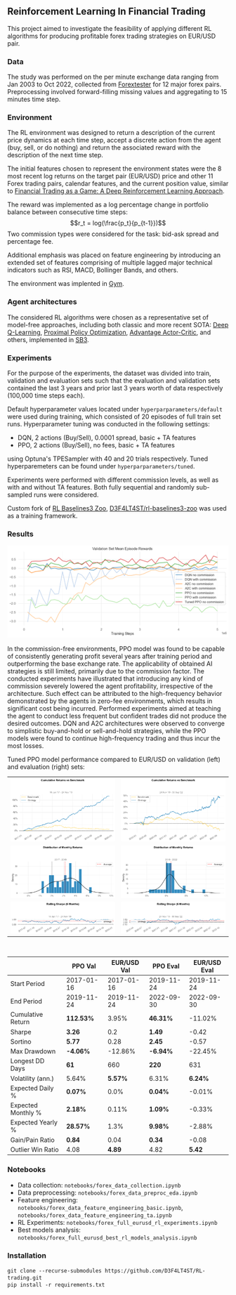 ## Reinforcement Learning In Financial Trading


This project aimed to investigate the feasibility of applying different RL algorithms for producing profitable forex trading strategies on EUR/USD pair.

### Data
The study was performed on the per minute exchange data ranging from Jan 2003 to Oct 2022, collected from [Forextester](https://forextester.com) for 12 major forex pairs. Preprocessing involved forward-filling missing values and aggregating to 15 minutes time step. 

### Environment
The RL environment was designed to return a description of the current price dynamics at each time step, accept a discrete action from the agent (buy, sell, or do nothing) and return the associated reward with the description of the next time step. 

The initial features chosen to represent the environment states were the 8 most recent log returns on the target pair (EUR/USD) price and other 11 Forex trading pairs, calendar features, and the current position value, similar to [Financial Trading as a Game: A Deep Reinforcement Learning Approach](https://arxiv.org/abs/1807.02787). 

The reward was implemented as a log percentage change in portfolio balance between consecutive time steps: $$r_t = log(\frac{p_t}{p_{t-1}})$$
Two commission types were considered for the task: bid-ask spread and percentage fee.

Additional emphasis was placed on feature engineering by introducing an extended set of features comprising of multiple lagged major technical indicators such as RSI, MACD, Bollinger Bands, and others. 


The environment was implented in [Gym](https://gymnasium.farama.org).


### Agent architectures
The considered RL algorithms were chosen as a representative set of model-free approaches, including both classic and more recent SOTA: [Deep Q-Learning](https://arxiv.org/abs/1312.5602),  [Proximal Policy Optimization](https://arxiv.org/abs/1707.06347), [Advantage Actor-Critic](https://arxiv.org/abs/1602.01783), and others, implemented in [SB3](https://stable-baselines3.readthedocs.io/en/master/#). 
### Experiments
For the purpose of the experiments, the dataset was divided into train, validation and evaluation sets such that the evaluation and validation sets contained the last 3 years and prior last 3 years worth of data respectively (100,000 time steps each).

 Default hyperparameter values located under `hyperparparameters/default` were used during training, which consisted of 20 episodes of full train set runs. 
Hyperparameter tuning was conducted in the following settings:
* DQN, 2 actions (Buy/Sell), 0.0001 spread, basic + TA features
* PPO, 2 actions (Buy/Sell), no fees, basic + TA features 

using Optuna's TPESampler with 40 and 20 trials respectively. Tuned hyperparemeters can be found under `hyperparparameters/tuned`. 

Experiments were performed with different commission levels, as well as with and without TA features. Both fully sequential and randomly sub-sampled runs were considered. 

Custom fork of [RL Baselines3 Zoo](https://stable-baselines3.readthedocs.io/en/master/guide/rl_zoo.html), [D3F4LT4ST/rl-baselines3-zoo](https://github.com/D3F4LT4ST/rl-baselines3-zoo/tree/debeb3a5f536ad5adeca9d28a6028f19dd1d65d2) was used as a training framework. 


### Results

<img src="illustrations/val_mean_episode_rewards.png" >
<br>

In the commission-free environments, PPO model was found to be capable of consistently generating profit several years after training period and outperforming the base exchange rate. The applicability of obtained AI strategies is still limited, primarily due to the commission factor. The conducted experiments have illustrated that introducing any kind of commission severely lowered the agent profitability, irrespective of the architecture. Such effect can be attributed to the high-frequency behavior demonstrated by the agents in zero-fee environments, which results in significant cost being incurred. Performed experiments aimed at teaching the agent to conduct less frequent but confident trades did not produce the desired outcomes. DQN and A2C architectures were observed to converge to simplistic buy-and-hold or sell-and-hold strategies, while the PPO models were found to continue high-frequency trading and thus incur the most losses.

Tuned PPO model performance compared to EUR/USD on validation (left) and evaluation (right) sets: 
<br>
<table>
    <tr>
        <td><img src="illustrations/val_ppo_cumulative_returns.png"/></td>
        <td><img src="illustrations/eval_ppo_cumulative_returns.png"/></td>
    </tr>
     <tr>
        <td><img src="illustrations/val_ppo_monthly_returns.png"></td>
        <td><img src="illustrations/eval_ppo_monthly_returns.png"/></td>
    </tr>
    <tr>
        <td><img src="illustrations/val_ppo_rolling_sharpe.png"/></td>
        <td><img src="illustrations/eval_ppo_rolling_sharpe.png"</td>
    </tr>
</table> 
<br>

|                          | PPO Val       | EUR/USD Val | PPO Eval     | EUR/USD Eval|  
|--------------------------|---------------|-------------|--------------|-------------|
| Start Period             | 2017-01-16    | 2017-01-16  | 2019-11-24   | 2019-11-24  |
| End Period               | 2019-11-24    | 2019-11-24  | 2022-09-30   | 2022-09-30  |
| Cumulative Return        | <b>112.53%</b>| 3.95%       | <b>46.31%</b>| -11.02%     |
| Sharpe                   | <b>3.26</b>   | 0.2         | <b>1.49</b>  | -0.42       |
| Sortino                  | <b>5.77</b>   | 0.28        | <b>2.45</b>  | -0.57       |
| Max Drawdown             | <b>-4.06%</b> | -12.86%     | <b>-6.94%</b>|-22.45%      |
| Longest DD Days          | <b>61</b>     | 660         | <b>220</b>   | 631         |
| Volatility (ann.)        | 5.64%         | <b>5.57%</b>| 6.31%        | <b>6.24%</b>|
| Expected Daily %         | <b>0.07%</b>  | 0.0%        | <b>0.04%</b> | -0.01%      |
| Expected Monthly %       | <b>2.18%</b>  | 0.11%       | <b>1.09%</b> | -0.33%      |
| Expected Yearly %        | <b>28.57%</b> | 1.3%        | <b>9.98%</b> | -2.88%      |
| Gain/Pain Ratio          | <b>0.84</b>   | 0.04        | <b>0.34</b>  | -0.08       |
| Outlier Win Ratio        | 4.08          | <b>4.89</b> | 4.82         | <b>5.42</b> |

### Notebooks
* Data collection: `notebooks/forex_data_collection.ipynb`
* Data preprocessing: `notebooks/forex_data_preproc_eda.ipynb`
* Feature engineering: `notebooks/forex_data_feature_engineering_basic.ipynb`, `notebooks/forex_data_feature_engineering_ta.ipynb`
* RL Experiments: `notebooks/forex_full_eurusd_rl_experiments.ipynb`
* Best models analysis: `notebooks/forex_full_eurusd_best_rl_models_analysis.ipynb`

### Installation
```
git clone --recurse-submodules https://github.com/D3F4LT4ST/RL-trading.git
pip install -r requirements.txt 
```
